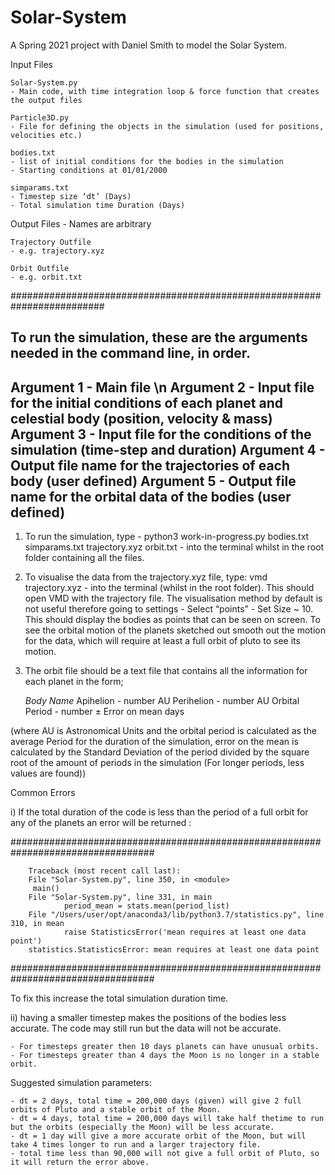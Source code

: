 # Solar-System
A Spring 2021 project with Daniel Smith to model the Solar System.

Input Files 

	Solar-System.py
	- Main code, with time integration loop & force function that creates the output files

	Particle3D.py
	- File for defining the objects in the simulation (used for positions, velocities etc.)

	bodies.txt
	- list of initial conditions for the bodies in the simulation
	- Starting conditions at 01/01/2000

	simparams.txt 
	- Timestep size ‘dt’ (Days)
	- Total simulation time Duration (Days)
	

Output Files - Names are arbitrary 

	Trajectory Outfile
	- e.g. trajectory.xyz 

	Orbit Outfile
	- e.g. orbit.txt

#########################################################################

To run the simulation, these are the arguments needed in the command line, in order.
-
Argument 1 - Main file \n
Argument 2 - Input file for the initial conditions of each planet and celestial body (position, velocity & mass)
Argument 3 - Input file for the conditions of the simulation (time-step and duration)
Argument 4 - Output file name for the trajectories of each body (user defined) 
Argument 5 - Output file name for the orbital data of the bodies (user defined)
-
1) To run the simulation, type - python3 work-in-progress.py bodies.txt simparams.txt trajectory.xyz orbit.txt - into the terminal whilst in the root folder containing all the files.

2) To visualise the data from the trajectory.xyz file, type: vmd trajectory.xyz - into the terminal (whilst in the root folder). This should open VMD with the trajectory file. The visualisation method by default is not useful therefore going to settings - Select “points” - Set Size ~ 10. This should display the bodies as points that can be seen on screen. To see the orbital motion of the planets sketched out smooth out the motion for the data, which will require at least a full orbit of pluto to see its motion. 

3) The orbit file should be a text file that contains all the information for each planet in the form;

	*Body Name*
	Apihelion - number AU
	Perihelion - number AU
	Orbital Period - number ± Error on mean days

(where AU is Astronomical Units and the orbital period is calculated as the average Period for the duration of the simulation, error on the mean is calculated by the Standard Deviation of the period divided by the square root of the amount of periods in the simulation (For longer periods, less values are found))


Common Errors

 i) If the total duration of the code is less than the period of a full orbit for any of the planets an error will be returned :

##################################################################################
		
		Traceback (most recent call last):
  		File "Solar-System.py", line 350, in <module>
   		 main()
  		File "Solar-System.py", line 331, in main
    			period_mean = stats.mean(period_list)
  		File "/Users/user/opt/anaconda3/lib/python3.7/statistics.py", line 310, in mean
    			raise StatisticsError('mean requires at least one data point')
		statistics.StatisticsError: mean requires at least one data point
	
##################################################################################

To fix this increase the total simulation duration time. 

ii) having a smaller timestep makes the positions of the bodies less accurate. The code may still run but the data will not be accurate. 

    - For timesteps greater then 10 days planets can have unusual orbits.
    - For timesteps greater than 4 days the Moon is no longer in a stable orbit.
    
Suggested simulation parameters:
    
    - dt = 2 days, total time = 200,000 days (given) will give 2 full orbits of Pluto and a stable orbit of the Moon.
    - dt = 4 days, total time = 200,000 days will take half thetime to run  but the orbits (especially the Moon) will be less accurate.
    - dt = 1 day will give a more accurate orbit of the Moon, but will take 4 times longer to run and a larger trajectory file.
    - total time less than 90,000 will not give a full orbit of Pluto, so it will return the error above.
